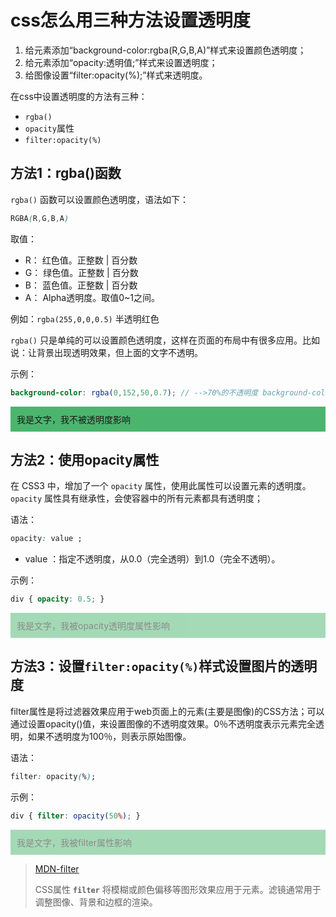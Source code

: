 # css怎么用三种方法设置透明度

1. 给元素添加“background-color:rgba(R,G,B,A)”样式来设置颜色透明度；
2. 给元素添加“opacity:透明值;”样式来设置透明度；
3. 给图像设置“filter:opacity(%);”样式来透明度。

在css中设置透明度的方法有三种：

- `rgba()`
- `opacity`属性
- `filter:opacity(%)`

## 方法1：rgba()函数

`rgba()` 函数可以设置颜色透明度，语法如下：

```css
RGBA(R,G,B,A)
```

取值：

- R： 红色值。正整数 | 百分数
- G： 绿色值。正整数 | 百分数
- B： 蓝色值。正整数 | 百分数
- A： Alpha透明度。取值0~1之间。

例如：`rgba(255,0,0,0.5)` 半透明红色

`rgba()` 只是单纯的可以设置颜色透明度，这样在页面的布局中有很多应用。比如说：让背景出现透明效果，但上面的文字不透明。

示例：

```scss
background-color: rgba(0,152,50,0.7); // -->70%的不透明度 background-color: transparent; 支持完全透明
```

<div style="background-color: rgba(0, 152, 50, 0.7);padding: 10px;">
  我是文字，我不被透明度影响
</div>

## 方法2：使用opacity属性

在 CSS3 中，增加了一个 `opacity` 属性，使用此属性可以设置元素的透明度。`opacity` 属性具有继承性，会使容器中的所有元素都具有透明度；

语法：

```css
opacity: value ;
```

- value ：指定不透明度，从0.0（完全透明）到1.0（完全不透明）。

示例：

```css
div { opacity: 0.5; }
```

<div
  style="
    background-color: rgba(0, 152, 50, 0.7);
    padding: 10px;
    opacity: 0.5;
  "
>
  我是文字，我被opacity透明度属性影响
</div>



## 方法3：设置`filter:opacity(%)`样式设置图片的透明度

filter属性是将过滤器效果应用于web页面上的元素(主要是图像)的CSS方法；可以通过设置opacity()值，来设置图像的不透明度效果。0％不透明度表示元素完全透明，如果不透明度为100％，则表示原始图像。

语法：

```css
filter: opacity(%);
```

示例：

```css
div { filter: opacity(50%); }
```


<div
  style="
    background-color: rgba(0, 152, 50, 0.7);
    padding: 10px;
    filter: opacity(50%);
  "
>
  我是文字，我被filter属性影响
</div>

> [MDN-filter](https://developer.mozilla.org/zh-CN/docs/Web/CSS/filter) 
>
> CSS属性 **`filter`** 将模糊或颜色偏移等图形效果应用于元素。滤镜通常用于调整图像、背景和边框的渲染。